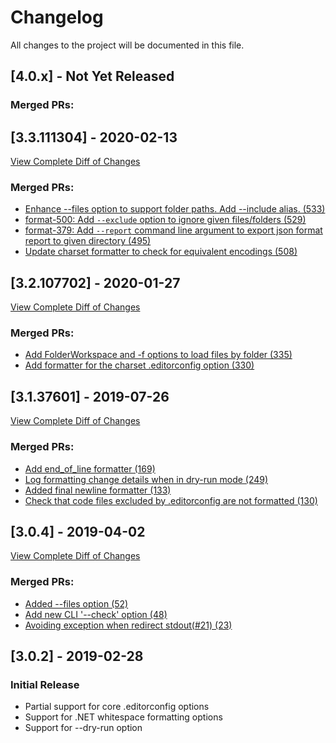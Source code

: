 # Changelog
All changes to the project will be documented in this file.

## [4.0.x] - Not Yet Released
### Merged PRs:

## [3.3.111304] - 2020-02-13
[View Complete Diff of Changes](https://github.com/dotnet/format/compare/3ecea99de4bb82b724bf11134279b5aaf8dd1f2f...7c8f67a570f5fde6a247704733d6742f93c0fa48)
### Merged PRs:
- [Enhance --files option to support folder paths. Add --include alias. (533)](https://github.com/dotnet/format/pull/533)
- [format-500: Add `--exclude` option to ignore given files/folders (529)](https://github.com/dotnet/format/pull/529)
- [format-379: Add `--report` command line argument to export json format report to given directory (495)](https://github.com/dotnet/format/pull/495)
- [Update charset formatter to check for equivalent encodings (508)](https://github.com/dotnet/format/pull/508)

## [3.2.107702] - 2020-01-27
[View Complete Diff of Changes](https://github.com/dotnet/format/compare/256f37159dc60b29f76999749f57f4338324f102...3ecea99de4bb82b724bf11134279b5aaf8dd1f2f)
### Merged PRs:
- [Add FolderWorkspace and -f options to load files by folder (335)](https://github.com/dotnet/format/pull/335)
- [Add formatter for the charset .editorconfig option (330)](https://github.com/dotnet/format/pull/330)

## [3.1.37601] - 2019-07-26
[View Complete Diff of Changes](https://github.com/dotnet/format/compare/211cab024c37fdffa5955c5855f9d62a14703452...256f37159dc60b29f76999749f57f4338324f102)
### Merged PRs:
- [Add end_of_line formatter (169)](https://github.com/dotnet/format/pull/169)
- [Log formatting change details when in dry-run mode (249)](https://github.com/dotnet/format/pull/249)
- [Added final newline formatter (133)](https://github.com/dotnet/format/pull/133)
- [Check that code files excluded by .editorconfig are not formatted (130)](https://github.com/dotnet/format/pull/130)

## [3.0.4] - 2019-04-02
[View Complete Diff of Changes](https://github.com/dotnet/format/compare/658b525df6382ed33b20345ba5b037c8515c9a71...211cab024c37fdffa5955c5855f9d62a14703452)
### Merged PRs:
- [Added --files option (52)](https://github.com/dotnet/format/pull/52)
- [Add new CLI '--check' option (48)](https://github.com/dotnet/format/pull/48)
- [Avoiding exception when redirect stdout(#21) (23)](https://github.com/dotnet/format/pull/23)

## [3.0.2] - 2019-02-28
### Initial Release
- Partial support for core .editorconfig options
- Support for .NET whitespace formatting options
- Support for --dry-run option

